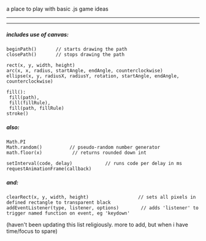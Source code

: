 
a place to play with basic .js game ideas




________________________________________________________________
________________________________________________________________



##### includes use of canvas:


    beginPath()       // starts drawing the path
    closePath()       // stops drawing the path

    rect(x, y, width, height) 
    arc(x, x, radius, startAngle, endAngle, counterclockwise) 
    ellipse(x, y, radiusX, radiusY, rotation, startAngle, endAngle, counterclockwise)

    fill():  
     fill(path), 
     fill(fillRule), 
     fill(path, fillRule) 
    stroke()


##### also:

    Math.PI
    Math.random()          // pseudo-random number generator
    math.floor(x)           // returns rounded down int

    setInterval(code, delay)            // runs code per delay in ms
    requestAnimationFrame(callback) 

##### and:
    clearRect(x, y, width, height)                  // sets all pixels in defined rectangle to transparent black 
    addEventListener(type, listener, options)        // adds 'listener' to trigger named function on event, eg 'keydown'



(haven't been updating this list religiously. more to add, but when i have time/focus to spare)
    